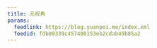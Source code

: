 ```yaml
---
title: 元视角
params:
  feedlink: https://blog.yuanpei.me/index.xml
  feedid: fdb09339c457400153eb2cdab49b85a2
---
```

